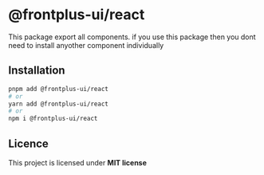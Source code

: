 # @frontplus-ui/react

This package export all components. if you use this package then you dont need to install anyother component individually

## Installation

```bash
pnpm add @frontplus-ui/react
# or
yarn add @frontplus-ui/react
# or
npm i @frontplus-ui/react
```

## Licence

This project is licensed under **MIT license**
